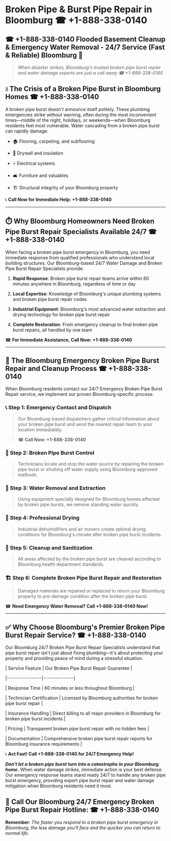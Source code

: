 # Broken Pipe & Burst Pipe Repair in Bloomburg ☎ +1-888-338-0140  
## ☎ +1-888-338-0140 Flooded Basement Cleanup & Emergency Water Removal - 24/7 Service (Fast & Reliable) Bloomburg 🚨  

> *When disaster strikes, Bloomburg's trusted broken pipe burst repair and water damage experts are just a call away ☎ +1-888-338-0140*  

## 💧 The Crisis of a Broken Pipe Burst in Bloomburg Homes ☎ +1-888-338-0140  

A broken pipe burst doesn't announce itself politely. These plumbing emergencies strike without warning, often during the most inconvenient times—middle of the night, holidays, or weekends—when Bloomburg residents feel most vulnerable. Water cascading from a broken pipe burst can rapidly damage:  

* 🏠 Flooring, carpeting, and subflooring  
* 🧱 Drywall and insulation  
* ⚡ Electrical systems  
* 🛋️ Furniture and valuables  
* 🏗️ Structural integrity of your Bloomburg property  

📞 **Call Now for Immediate Help: +1-888-338-0140**  

---  

## ⏱️ Why Bloomburg Homeowners Need Broken Pipe Burst Repair Specialists Available 24/7 ☎ +1-888-338-0140  

When facing a broken pipe burst emergency in Bloomburg, you need immediate response from qualified professionals who understand local building structures. Our Bloomburg-based 24/7 Water Damage and Broken Pipe Burst Repair Specialists provide:  

1. **Rapid Response**: Broken pipe burst repair teams arrive within 60 minutes anywhere in Bloomburg, regardless of time or day  
2. **Local Expertise**: Knowledge of Bloomburg's unique plumbing systems and broken pipe burst repair codes  
3. **Industrial Equipment**: Bloomburg's most advanced water extraction and drying technology for broken pipe burst repair  
4. **Complete Restoration**: From emergency cleanup to final broken pipe burst repairs, all handled by one team  

☎ **For Immediate Assistance, Call Now: +1-888-338-0140**  

---  

## 🔧 The Bloomburg Emergency Broken Pipe Burst Repair and Cleanup Process ☎ +1-888-338-0140  

When Bloomburg residents contact our 24/7 Emergency Broken Pipe Burst Repair service, we implement our proven Bloomburg-specific process:  

### 📞 Step 1: Emergency Contact and Dispatch  
> Our Bloomburg-based dispatchers gather critical information about your broken pipe burst and send the nearest repair team to your location immediately.  
> ☎ **Call Now: +1-888-338-0140**  

### 🚿 Step 2: Broken Pipe Burst Control  
> Technicians locate and stop the water source by repairing the broken pipe burst or shutting off water supply using Bloomburg-approved methods.  

### 🌊 Step 3: Water Removal and Extraction  
> Using equipment specially designed for Bloomburg homes affected by broken pipe bursts, we remove standing water quickly.  

### 💨 Step 4: Professional Drying  
> Industrial dehumidifiers and air movers create optimal drying conditions for Bloomburg's climate after broken pipe burst incidents.  

### 🧼 Step 5: Cleanup and Sanitization  
> All areas affected by the broken pipe burst are cleaned according to Bloomburg health department standards.  

### 🏗️ Step 6: Complete Broken Pipe Burst Repair and Restoration  
> Damaged materials are repaired or replaced to return your Bloomburg property to pre-damage condition after the broken pipe burst.  

☎ **Need Emergency Water Removal? Call +1-888-338-0140 Now!**  

---  

## ✅ Why Choose Bloomburg's Premier Broken Pipe Burst Repair Service? ☎ +1-888-338-0140  

Our Bloomburg 24/7 Broken Pipe Burst Repair Specialists understand that pipe burst repair isn't just about fixing plumbing—it's about protecting your property and providing peace of mind during a stressful situation.  

| Service Feature | Our Broken Pipe Burst Repair Guarantee |  
|-----------------|---------------|  
| Response Time | 60 minutes or less throughout Bloomburg |  
| Technician Certification | Licensed by Bloomburg authorities for broken pipe burst repair |  
| Insurance Handling | Direct billing to all major providers in Bloomburg for broken pipe burst incidents |  
| Pricing | Transparent broken pipe burst repair with no hidden fees |  
| Documentation | Comprehensive broken pipe burst repair reports for Bloomburg insurance requirements |  

📞 **Act Fast! Call +1-888-338-0140 for 24/7 Emergency Help!**  

***Don't let a broken pipe burst turn into a catastrophe in your Bloomburg home.*** When water damage strikes, immediate action is your best defense. Our emergency response teams stand ready 24/7 to handle any broken pipe burst emergency, providing expert pipe burst repair and water damage mitigation when Bloomburg residents need it most.  

## 📱 Call Our Bloomburg 24/7 Emergency Broken Pipe Burst Repair Hotline: ☎ +1-888-338-0140  

**Remember**: *The faster you respond to a broken pipe burst emergency in Bloomburg, the less damage you'll face and the quicker you can return to normal life.*
